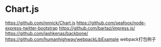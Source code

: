 # Chart.js
https://github.com/nnnick/Chart.js
https://github.com/seafoox/node-express-twitter-bootstrap
https://github.com/bartaz/impress.js/
https://github.com/jashkenas/backbone/
https://github.com/humanhighway/webpackLibExample webpack打包例子
